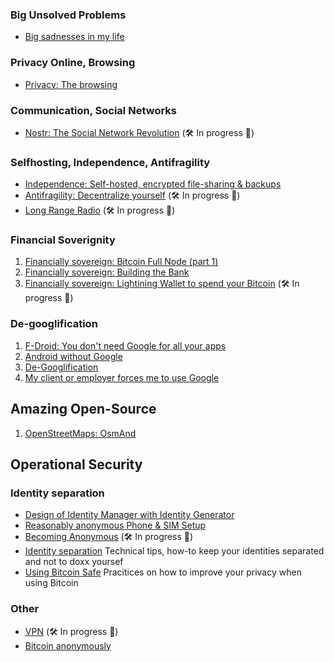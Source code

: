 ### Big Unsolved Problems
- [Big sadnesses in my life](articles/big-sadnesses-in-my-life/big-sadnesses-in-my-life.md)

### Privacy Online, Browsing
- [Privacy: The browsing](articles/privacy-the-browsing/privacy-the-browsing.md)

### Communication, Social Networks
- [Nostr: The Social Network Revolution](articles/nostr-the-social-network-revolution/nostr-the-social-network-revolution.md) (🛠️ In progress 👷)

### Selfhosting, Independence, Antifragility
- [Independence: Self-hosted, encrypted file-sharing & backups](articles/independence-self-hosted-encrypted-file-sharing-backups/independence-self-hosted-encrypted-file-sharing-backups.md)
- [Antifragility: Decentralize yourself](articles/antifragility-decentralize-yourself/antifragility-decentralize-yourself.md) (🛠️ In progress 👷)
- [Long Range Radio](articles/long-range-radio/long-range-radio.md) (🛠️ In progress 👷)

### Financial Soverignity
1. [Financially sovereign: Bitcoin Full Node (part 1)](articles/financiall-sovereign-bitcoin-full-node-part-1/financiall-sovereign-bitcoin-full-node-part-1.md)
2. [Financially sovereign: Building the Bank](articles/financially-soveregin-building-the-bank/financially-soveregin-building-the-bank.md)
3. [Financially sovereign: Lightining Wallet to spend your Bitcoin](articles/financially-soveregin-lightning-wallet/financially-soveregin-lightning-wallet.md) (🛠️ In progress 👷)

### De-googlification
1. [F-Droid: You don't need Google for all your apps](articles/f-droid-you-dont-need-google-for-all-your-apps/f-droid-you-dont-need-google-for-all-your-apps.md)
2. [Android without Google](articles/android-without-google/android-without-google.md)
3. [De-Googlification](articles/de-googlification/de-googlification.md)
4. [My client or employer forces me to use Google](articles/forced-google-at-work/forced-google-at-work.md)

## Amazing Open-Source
1. [OpenStreetMaps: OsmAnd](articles/open-street-maps-osm-and/open-street-maps-osm-and.md)

## Operational Security
### Identity separation
- [Design of Identity Manager with Identity Generator](articles/design-of-Identity-manager-with-identity-generator/design-of-Identity-manager-with-identity-generator.mddesign-of-Identity-manager-with-identity-generator.md)
- [Reasonably anonymous Phone & SIM Setup](articles/phone-and-sim-setup/phone-and-sim-setup.md)
- [Becoming Anonymous](articles/becoming-anonymous/becoming-anonymous.md) (🛠️ In progress 👷)
- [Identity separation](articles/identity-separation/identity-separation.md) Technical tips, how-to keep your identities separated and not to doxx yoursef
- [Using Bitcoin Safe](articles/using-bitcoin-safe/using-bitcoin-safe.md) Pracitices on how to improve your privacy when using Bitcoin

### Other
- [VPN](articles/VPN/VPN.md) (🛠️ In progress 👷)
- [Bitcoin anonymously](articles/bitcoin-anonymously/bitcoin-anonymously.md)
